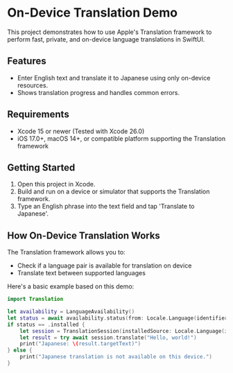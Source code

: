 # On-Device Translation Demo

This project demonstrates how to use Apple's Translation framework to perform fast, private, and on-device language translations in SwiftUI.

## Features
- Enter English text and translate it to Japanese using only on-device resources.
- Shows translation progress and handles common errors.

## Requirements
- Xcode 15 or newer (Tested with Xcode 26.0)
- iOS 17.0+, macOS 14+, or compatible platform supporting the Translation framework

## Getting Started
1. Open this project in Xcode.
2. Build and run on a device or simulator that supports the Translation framework.
3. Type an English phrase into the text field and tap 'Translate to Japanese'.

## How On-Device Translation Works
The Translation framework allows you to:
- Check if a language pair is available for translation on device
- Translate text between supported languages

Here's a basic example based on this demo:

```swift
import Translation

let availability = LanguageAvailability()
let status = await availability.status(from: Locale.Language(identifier: "en-US"), to: Locale.Language(identifier: "ja"))
if status == .installed {
    let session = TranslationSession(installedSource: Locale.Language(identifier: "en-US"), target: Locale.Language(identifier: "ja"))
    let result = try await session.translate("Hello, world!")
    print("Japanese: \(result.targetText)")
} else {
    print("Japanese translation is not available on this device.")
}
